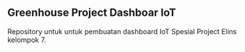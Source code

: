 ## Greenhouse Project Dashboar IoT

Repository untuk untuk pembuatan dashboard IoT Spesial Project Elins kelompok 7.